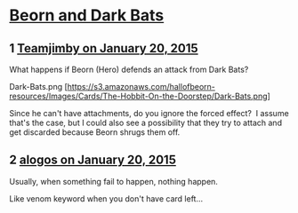 # [Beorn and Dark Bats](https://community.fantasyflightgames.com/topic/132571-beorn-and-dark-bats/)

## 1 [Teamjimby on January 20, 2015](https://community.fantasyflightgames.com/topic/132571-beorn-and-dark-bats/?do=findComment&comment=1414147)

What happens if Beorn (Hero) defends an attack from Dark Bats?

Dark-Bats.png [https://s3.amazonaws.com/hallofbeorn-resources/Images/Cards/The-Hobbit-On-the-Doorstep/Dark-Bats.png]

Since he can't have attachments, do you ignore the forced effect?  I assume that's the case, but I could also see a possibility that they try to attach and get discarded because Beorn shrugs them off.

## 2 [alogos on January 20, 2015](https://community.fantasyflightgames.com/topic/132571-beorn-and-dark-bats/?do=findComment&comment=1414264)

Usually, when something fail to happen, nothing happen.

Like venom keyword when you don't have card left...

